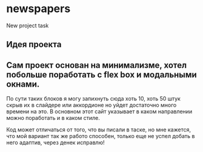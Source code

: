 # newspapers

New project task
## Идея проекта
Сам проект основан на минимализме, хотел побольше поработать с flex box и модальными окнами.
---
По сути таких блоков я могу запихнуть сюда хоть 10, хоть 50 штук скрыв их в слайдере или аккордионе но уйдет достаточно много времени на это.
В основном этот сайт указывает в каком направлении можно поработать и в каком стиле.

Код может отличаться от того, что вы писали в таске, но мне кажется, что мой вариант так же работо способен, только еще не успел добать в него адаптив, через денек исправлю!
